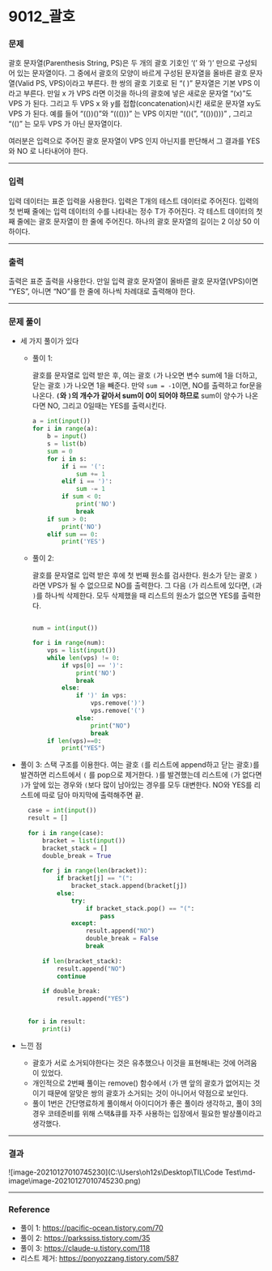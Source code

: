 # 9012_괄호

### 문제

 괄호 문자열(Parenthesis String, PS)은 두 개의 괄호 기호인 ‘(’ 와 ‘)’ 만으로 구성되어 있는 문자열이다. 그 중에서 괄호의 모양이 바르게 구성된 문자열을 올바른 괄호 문자열(Valid PS, VPS)이라고 부른다. 한 쌍의 괄호 기호로 된 “( )” 문자열은 기본 VPS 이라고 부른다. 만일 x 가 VPS 라면 이것을 하나의 괄호에 넣은 새로운 문자열 “(x)”도 VPS 가 된다. 그리고 두 VPS x 와 y를 접합(concatenation)시킨 새로운 문자열 xy도 VPS 가 된다. 예를 들어 “(())()”와 “((()))” 는 VPS 이지만 “(()(”, “(())()))” , 그리고 “(()” 는 모두 VPS 가 아닌 문자열이다. 

여러분은 입력으로 주어진 괄호 문자열이 VPS 인지 아닌지를 판단해서 그 결과를 YES 와 NO 로 나타내어야 한다. 

---

### 입력

 입력 데이터는 표준 입력을 사용한다. 입력은 T개의 테스트 데이터로 주어진다. 입력의 첫 번째 줄에는 입력 데이터의 수를 나타내는 정수 T가 주어진다. 각 테스트 데이터의 첫째 줄에는 괄호 문자열이 한 줄에 주어진다. 하나의 괄호 문자열의 길이는 2 이상 50 이하이다. 

---

### 출력

 출력은 표준 출력을 사용한다. 만일 입력 괄호 문자열이 올바른 괄호 문자열(VPS)이면 “YES”, 아니면 “NO”를 한 줄에 하나씩 차례대로 출력해야 한다. 

---

### 문제 풀이

- 세 가지 풀이가 있다

  - 풀이 1:

    괄호를 문자열로 입력 받은 후, 여는 괄호 `(`가 나오면 변수 sum에 1을 더하고, 닫는 괄호 `)`가 나오면 1을 빼준다. 만약 `sum = -1`이면, NO를 출력하고 for문을 나온다. **`(`와 `)`의 개수가 같아서 sum이 0이 되어야 하므로** sum이 양수가 나온다면 NO, 그리고 0일때는 YES를 출력시킨다.

    ```python
    a = int(input())
    for i in range(a):
        b = input()
        s = list(b)
        sum = 0
        for i in s:
            if i == '(':
                sum += 1
            elif i == ')':
                sum -= 1
            if sum < 0:
                print('NO')
                break
        if sum > 0:
            print('NO')
        elif sum == 0:
            print('YES')
    ```

  - 풀이 2:

    괄호를 문자열로 입력 받은 후에 첫 번째 원소를 검사한다. 원소가 닫는 괄호 `)`라면 VPS가  될 수 없으므로 NO를 출력한다. 그 다음 `(`가 리스트에 있다면, `(`과 `)`를 하나씩 삭제한다. 모두 삭제했을 때 리스트의 원소가 없으면 YES를 출력한다.

    ```python
    
    num = int(input())
    
    for i in range(num):
        vps = list(input())
        while len(vps) != 0:
            if vps[0] == ')':
                print('NO')
                break
            else:
                if ')' in vps:
                    vps.remove(')')
                    vps.remove('(')
                else:
                    print("NO")
                    break
        if len(vps)==0:
            print("YES")
    
    ```
    
- 풀이 3:
    스택 구조를 이용한다. 여는 괄호 `(`를 리스트에 append하고 닫는 괄호`)`를 발견하면 리스트에서 `(` 를 pop으로 제거한다. `)`를 발견했는데 리스트에 `(`가 없다면 `)`가 앞에 있는 경우와 `(`보다 많이 남아있는 경우를 모두 대변한다. NO와 YES를 리스트에 따로 담아 마지막에 출력해주면 끝.
  
  ```python
    case = int(input())
    result = []
    
    for i in range(case):
        bracket = list(input())
        bracket_stack = []
        double_break = True
        
        for j in range(len(bracket)):
            if bracket[j] == "(":
                bracket_stack.append(bracket[j])
            else:
                try:
                    if bracket_stack.pop() == "(":
                        pass
                except:
                    result.append("NO")
                    double_break = False
                    break
    
        if len(bracket_stack):
            result.append("NO")
            continue
            
        if double_break:
            result.append("YES")
            
            
    for i in result:
        print(i)
    ```
  
- 느낀 점

  - 괄호가 서로 소거되야한다는 것은 유추했으나 이것을 표현해내는 것에 어려움이 있었다. 
  - 개인적으로 2번째 풀이는 remove() 함수에서 `(`가 맨 앞의 괄호가 없어지는 것이기 때문에 알맞은 쌍의 괄호가 소거되는 것이 아니어서 약점으로 보인다.
  - 풀이 1번은 간단명료하게 풀이해서 아이디어가 좋은 풀이라 생각하고, 풀이 3의 경우 코테준비를 위해 스택&큐를 자주 사용하는 입장에서 필요한 발상풀이라고 생각했다.


---

  ### 결과

![image-20210127010745230](C:\Users\oh12s\Desktop\TIL\Code Test\md-image\image-20210127010745230.png)

---

### Reference

- 풀이 1: https://pacific-ocean.tistory.com/70
- 풀이 2: https://parkssiss.tistory.com/35
- 풀이 3: https://claude-u.tistory.com/118
- 리스트 제거: https://ponyozzang.tistory.com/587


